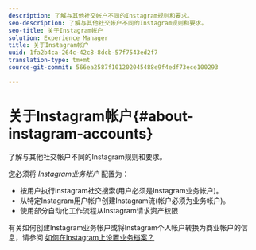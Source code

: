 ```yaml
---
description: 了解与其他社交帐户不同的Instagram规则和要求。
seo-description: 了解与其他社交帐户不同的Instagram规则和要求。
seo-title: 关于Instagram帐户
solution: Experience Manager
title: 关于Instagram帐户
uuid: 1fa2b4ca-264c-42c8-8dcb-57f7543ed2f7
translation-type: tm+mt
source-git-commit: 566ea2587f101202045488e9f4edf73ece100293

---
```



# 关于Instagram帐户{#about-instagram-accounts}

了解与其他社交帐户不同的Instagram规则和要求。

您必须将 *Instagram业务帐户* 配置为：

* 按用户执行Instagram社交搜索(用户必须是Instagram业务帐户)。
* 从特定Instagram用户帐户创建Instagram流(帐户必须为业务帐户)。
* 使用部分自动化工作流程从Instagram请求资产权限

有关如何创建Instagram业务帐户或将Instagram个人帐户转换为商业帐户的信息，请参阅 [如何在Instagram上设置业务档案？](https://www.facebook.com/help/502981923235522)
